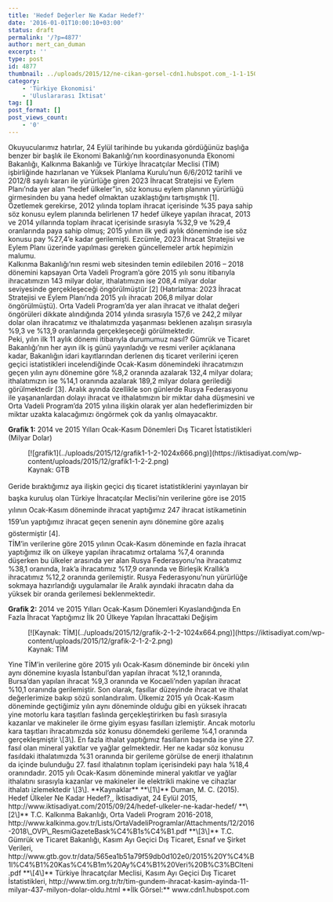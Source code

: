 ```yaml
---
title: 'Hedef Değerler Ne Kadar Hedef?'
date: '2016-01-01T10:00:10+03:00'
status: draft
permalink: '/?p=4877'
author: mert_can_duman
excerpt: ''
type: post
id: 4877
thumbnail: ../uploads/2015/12/ne-cikan-gorsel-cdn1.hubspot.com_-1-1-150x150.jpg
category:
    - 'Türkiye Ekonomisi'
    - 'Uluslararası İktisat'
tag: []
post_format: []
post_views_count:
    - '0'
---
```

Okuyucularımız hatırlar, 24 Eylül tarihinde bu yukarıda gördüğünüz başlığa benzer bir başlık ile Ekonomi Bakanlığı’nın koordinasyonunda Ekonomi Bakanlığı, Kalkınma Bakanlığı ve Türkiye İhracatçılar Meclisi (TİM) işbirliğinde hazırlanan ve Yüksek Planlama Kurulu’nun 6/6/2012 tarihli ve 2012/8 sayılı kararı ile yürürlüğe giren 2023 İhracat Stratejisi ve Eylem Planı’nda yer alan “hedef ülkeler”in, söz konusu eylem planının yürürlüğü girmesinden bu yana hedef olmaktan uzaklaştığını tartışmıştık \[1\]. Özetlemek gerekirse, 2012 yılında toplam ihracat içerisinde %35 paya sahip söz konusu eylem planında belirlenen 17 hedef ülkeye yapılan ihracat, 2013 ve 2014 yıllarında toplam ihracat içerisinde sırasıyla %32,9 ve %29,4 oranlarında paya sahip olmuş; 2015 yılının ilk yedi aylık döneminde ise söz konusu pay %27,4’e kadar gerilemişti. Ezcümle, 2023 İhracat Stratejisi ve Eylem Planı üzerinde yapılması gereken güncellemeler artık hepimizin malumu.  
Kalkınma Bakanlığı’nın resmi web sitesinden temin edilebilen 2016 – 2018 dönemini kapsayan Orta Vadeli Program’a göre 2015 yılı sonu itibarıyla ihracatımızın 143 milyar dolar, ithalatımızın ise 208,4 milyar dolar seviyesinde gerçekleşeceği öngörülmüştür \[2\] (Hatırlatma: 2023 İhracat Stratejisi ve Eylem Planı’nda 2015 yılı ihracatı 206,8 milyar dolar öngörülmüştü). Orta Vadeli Program’da yer alan ihracat ve ithalat değeri öngörüleri dikkate alındığında 2014 yılında sırasıyla 157,6 ve 242,2 milyar dolar olan ihracatımız ve ithalatımızda yaşanması beklenen azalışın sırasıyla %9,3 ve %13,9 oranlarında gerçekleşeceği görülmektedir.  
Peki, yılın ilk 11 aylık dönemi itibarıyla durumumuz nasıl? Gümrük ve Ticaret Bakanlığı’nın her ayın ilk iş günü yayınladığı ve resmi veriler açıklanana kadar, Bakanlığın idari kayıtlarından derlenen dış ticaret verilerini içeren geçici istatistikleri incelendiğinde Ocak-Kasım dönemindeki ihracatımızın geçen yılın aynı dönemine göre %8,2 oranında azalarak 132,4 milyar dolara; ithalatımızın ise %14,1 oranında azalarak 189,2 milyar dolara gerilediği görülmektedir \[3\]. Aralık ayında özellikle son günlerde Rusya Federasyonu ile yaşananlardan dolayı ihracat ve ithalatımızın bir miktar daha düşmesini ve Orta Vadeli Program’da 2015 yılına ilişkin olarak yer alan hedeflerimizden bir miktar uzakta kalacağımızı öngörmek çok da yanlış olmayacaktır.

 **Grafik 1:** 2014 ve 2015 Yılları Ocak-Kasım Dönemleri Dış Ticaret İstatistikleri (Milyar Dolar)

<figure aria-describedby="caption-attachment-4880" class="wp-caption aligncenter" id="attachment_4880" style="width: 628px">[![grafik1](../uploads/2015/12/grafik1-1-2-1024x666.png)](https://iktisadiyat.com/wp-content/uploads/2015/12/grafik1-1-2-2.png)<figcaption class="wp-caption-text" id="caption-attachment-4880">Kaynak: GTB</figcaption></figure>  
   
<span style="line-height: 24px;">Geride bıraktığımız aya ilişkin geçici dış ticaret istatistiklerini yayınlayan bir başka kuruluş olan Türkiye İhracatçılar Meclisi’nin verilerine göre ise 2015 yılının Ocak-Kasım döneminde ihracat yaptığımız 247 ihracat istikametinin 159’un yaptığımız ihracat geçen senenin aynı dönemine göre azalış göstermiştir \[4\].</span>  
TİM’in verilerine göre 2015 yılının Ocak-Kasım döneminde en fazla ihracat yaptığımız ilk on ülkeye yapılan ihracatımız ortalama %7,4 oranında düşerken bu ülkeler arasında yer alan Rusya Federasyonu’na ihracatımız %38,1 oranında, Irak’a ihracatımız %17,9 oranında ve Birleşik Krallık’a ihracatımız %12,2 oranında gerilemiştir. Rusya Federasyonu’nun yürürlüğe sokmaya hazırlandığı uygulamalar ile Aralık ayındaki ihracatın daha da yüksek bir oranda gerilemesi beklenmektedir.

 **Grafik 2:** 2014 ve 2015 Yılları Ocak-Kasım Dönemleri Kıyaslandığında En Fazla İhracat Yaptığımız İlk 20 Ülkeye Yapılan İhracattaki Değişim

<figure aria-describedby="caption-attachment-4881" class="wp-caption aligncenter" id="attachment_4881" style="width: 628px">[![Kaynak: TİM](../uploads/2015/12/grafik-2-1-2-1024x664.png)](https://iktisadiyat.com/wp-content/uploads/2015/12/grafik-2-1-2-2.png)<figcaption class="wp-caption-text" id="caption-attachment-4881">Kaynak: TİM</figcaption></figure>  
Yine TİM’in verilerine göre 2015 yılı Ocak-Kasım döneminde bir önceki yılın aynı dönemine kıyasla İstanbul’dan yapılan ihracat %12,1 oranında, Bursa’dan yapılan ihracat %9,3 oranında ve Kocaeli’nden yapılan ihracat %10,1 oranında gerilemiştir.  
Son olarak, fasıllar düzeyinde ihracat ve ithalat değerlerimize bakıp sözü sonlandıralım. Ülkemiz 2015 yılı Ocak-Kasım döneminde geçtiğimiz yılın aynı döneminde olduğu gibi en yüksek ihracatı yine motorlu kara taşıtları faslında gerçekleştirirken bu faslı sırasıyla kazanlar ve makineler ile örme giyim eşyası fasılları izlemiştir. Ancak motorlu kara taşıtları ihracatımızda söz konusu dönemdeki gerileme %4,1 oranında gerçekleşmiştir \[3\].  
En fazla ithalat yaptığımız fasılların başında ise yine 27. fasıl olan mineral yakıtlar ve yağlar gelmektedir. Her ne kadar söz konusu fasıldaki ithalatımızda %31 oranında bir gerileme görülse de enerji ithalatının da içinde bulunduğu 27. fasıl ithalatının toplam içerisindeki payı hala %18,4 oranındadır. 2015 yılı Ocak-Kasım döneminde mineral yakıtlar ve yağlar ithalatını sırasıyla kazanlar ve makineler ile elektrikli makine ve cihazlar ithalatı izlemektedir \[3\].  
**Kaynaklar**  
**\[1\]** Duman, M. C. (2015). Hedef Ülkeler Ne Kadar Hedef?,, İktisadiyat, 24 Eylül 2015, http://www.iktisadiyat.com/2015/09/24/hedef-ulkeler-ne-kadar-hedef/  
**\[2\]** T.C. Kalkınma Bakanlığı, Orta Vadeli Program 2016-2018, http://www.kalkinma.gov.tr/Lists/OrtaVadeliProgramlar/Attachments/12/2016-2018\_OVP\_ResmiGazeteBask%C4%B1s%C4%B1.pdf  
**\[3\]** T.C. Gümrük ve Ticaret Bakanlığı, Kasım Ayı Geçici Dış Ticaret, Esnaf ve Şirket Verileri, http://www.gtb.gov.tr/data/565ea1b51a79f59db0d102e0/2015%20Y%C4%B1l%C4%B1%20Kas%C4%B1m%20Ay%C4%B1%20Veri%20B%C3%BClteni.pdf  
**\[4\]** Türkiye İhracatçılar Meclisi, Kasım Ayı Geçici Dış Ticaret İstatistikleri, http://www.tim.org.tr/tr/tim-gundem-ihracat-kasim-ayinda-11-milyar-437-milyon-dolar-oldu.html  
**İlk Görsel:** www.cdn1.hubspot.com